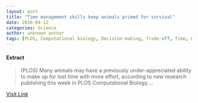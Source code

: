 ```yaml
---
layout: post
title: "Time management skills keep animals primed for survival"
date: 2016-04-12
categories: Science
author: unknown author
tags: [PLOS, Computational biology, Decision-making, Trade-off, Time, Open access, Science, Cognitive science, Cognition]
---
```





#### Extract
>(PLOS) Many animals may have a previously under-appreciated ability to make up for lost time with more effort, according to new research publishing this week in PLOS Computational Biology....



[Visit Link](http://www.eurekalert.org/pub_releases/2014-12/p-tms121114.php)


